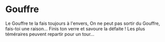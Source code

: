 # Gouffre
Le Gouffre te la fais toujours à l'envers,
On ne peut pas sortir du Gouffre, fais-toi une raison...
Finis ton verre et savoure la défaite !
Les plus téméraires peuvent repartir pour un tour...
